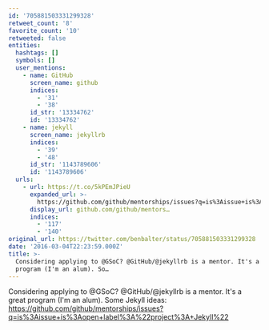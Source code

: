 ```yaml
---
id: '705881503331299328'
retweet_count: '8'
favorite_count: '10'
retweeted: false
entities:
  hashtags: []
  symbols: []
  user_mentions:
    - name: GitHub
      screen_name: github
      indices:
        - '31'
        - '38'
      id_str: '13334762'
      id: '13334762'
    - name: jekyll
      screen_name: jekyllrb
      indices:
        - '39'
        - '48'
      id_str: '1143789606'
      id: '1143789606'
  urls:
    - url: https://t.co/5kPEmJPieU
      expanded_url: >-
        https://github.com/github/mentorships/issues?q=is%3Aissue+is%3Aopen+label%3A%22project%3A+Jekyll%22
      display_url: github.com/github/mentors…
      indices:
        - '117'
        - '140'
original_url: https://twitter.com/benbalter/status/705881503331299328
date: '2016-03-04T22:23:59.000Z'
title: >-
  Considering applying to @GSoC? @GitHub/@jekyllrb is a mentor. It's a great
  program (I'm an alum). So…
---
```


Considering applying to @GSoC? @GitHub/@jekyllrb is a mentor. It's a great program (I'm an alum). Some Jekyll ideas: https://github.com/github/mentorships/issues?q=is%3Aissue+is%3Aopen+label%3A%22project%3A+Jekyll%22